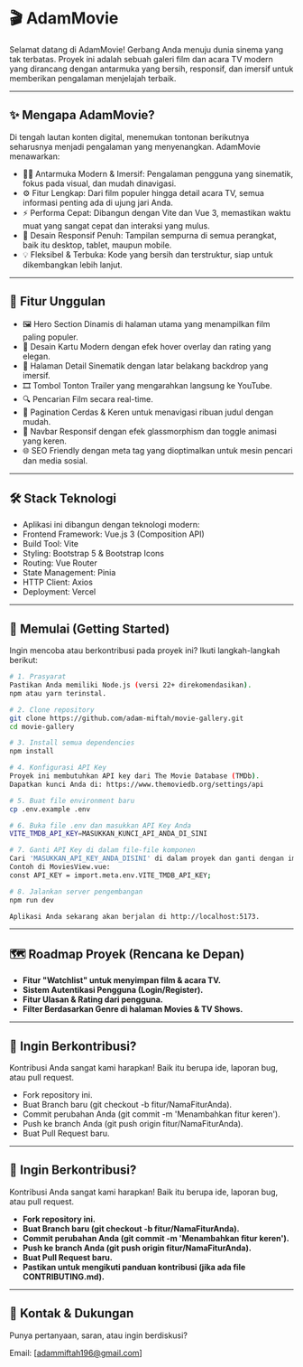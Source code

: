 # 🎬 AdamMovie 

Selamat datang di AdamMovie! Gerbang Anda menuju dunia sinema yang tak terbatas. Proyek ini adalah sebuah galeri film dan acara TV modern yang dirancang dengan antarmuka yang bersih, responsif, dan imersif untuk memberikan pengalaman menjelajah terbaik.

---
## ✨ Mengapa AdamMovie?

Di tengah lautan konten digital, menemukan tontonan berikutnya seharusnya menjadi pengalaman yang menyenangkan. AdamMovie menawarkan:
* 🧑‍💻 Antarmuka Modern & Imersif: Pengalaman pengguna yang sinematik, fokus pada visual, dan mudah dinavigasi.
* ⚙️ Fitur Lengkap: Dari film populer hingga detail acara TV, semua informasi penting ada di ujung jari Anda.
* ⚡ Performa Cepat: Dibangun dengan Vite dan Vue 3, memastikan waktu muat yang sangat cepat dan interaksi yang mulus.
* 📱 Desain Responsif Penuh: Tampilan sempurna di semua perangkat, baik itu desktop, tablet, maupun mobile.
* 💡 Fleksibel & Terbuka: Kode yang bersih dan terstruktur, siap untuk dikembangkan lebih lanjut.

---
## 🎯 Fitur Unggulan
* 🖼️ Hero Section Dinamis di halaman utama yang menampilkan film paling populer.
* 📇 Desain Kartu Modern dengan efek hover overlay dan rating yang elegan.
* 📄 Halaman Detail Sinematik dengan latar belakang backdrop yang imersif.
* 🎞️ Tombol Tonton Trailer yang mengarahkan langsung ke YouTube.
* 🔍 Pencarian Film secara real-time.
* 🔢 Pagination Cerdas & Keren untuk menavigasi ribuan judul dengan mudah.
* 📱 Navbar Responsif dengan efek glassmorphism dan toggle animasi yang keren.
* 🌐 SEO Friendly dengan meta tag yang dioptimalkan untuk mesin pencari dan media sosial.

---
## 🛠️ Stack Teknologi
* Aplikasi ini dibangun dengan teknologi modern:
* Frontend Framework: Vue.js 3 (Composition API)
* Build Tool: Vite
* Styling: Bootstrap 5 & Bootstrap Icons
* Routing: Vue Router
* State Management: Pinia
* HTTP Client: Axios
* Deployment: Vercel
---

## 🚀 Memulai (Getting Started)
Ingin mencoba atau berkontribusi pada proyek ini? Ikuti langkah-langkah berikut:
```bash
# 1. Prasyarat
Pastikan Anda memiliki Node.js (versi 22+ direkomendasikan).
npm atau yarn terinstal.

# 2. Clone repository
git clone https://github.com/adam-miftah/movie-gallery.git
cd movie-gallery

# 3. Install semua dependencies
npm install

# 4. Konfigurasi API Key
Proyek ini membutuhkan API key dari The Movie Database (TMDb).
Dapatkan kunci Anda di: https://www.themoviedb.org/settings/api

# 5. Buat file environment baru
cp .env.example .env

# 6. Buka file .env dan masukkan API Key Anda
VITE_TMDB_API_KEY=MASUKKAN_KUNCI_API_ANDA_DI_SINI

# 7. Ganti API Key di dalam file-file komponen
Cari 'MASUKKAN_API_KEY_ANDA_DISINI' di dalam proyek dan ganti dengan import.meta.env.VITE_TMDB_API_KEY
Contoh di MoviesView.vue:
const API_KEY = import.meta.env.VITE_TMDB_API_KEY;

# 8. Jalankan server pengembangan
npm run dev

Aplikasi Anda sekarang akan berjalan di http://localhost:5173.
```

---
## 🗺️ Roadmap Proyek (Rencana ke Depan)
- **Fitur "Watchlist" untuk menyimpan film & acara TV.**
- **Sistem Autentikasi Pengguna (Login/Register).**
- **Fitur Ulasan & Rating dari pengguna.**
- **Filter Berdasarkan Genre di halaman Movies & TV Shows.**

---
## 🤝 Ingin Berkontribusi?
Kontribusi Anda sangat kami harapkan! Baik itu berupa ide, laporan bug, atau pull request.
* Fork repository ini.
* Buat Branch baru (git checkout -b fitur/NamaFiturAnda).
* Commit perubahan Anda (git commit -m 'Menambahkan fitur keren').
* Push ke branch Anda (git push origin fitur/NamaFiturAnda).
* Buat Pull Request baru.

---
## 🤝 Ingin Berkontribusi?
Kontribusi Anda sangat kami harapkan! Baik itu berupa ide, laporan bug, atau pull request.
- **Fork repository ini.**
- **Buat Branch baru (git checkout -b fitur/NamaFiturAnda).**
- **Commit perubahan Anda (git commit -m 'Menambahkan fitur keren').**
- **Push ke branch Anda (git push origin fitur/NamaFiturAnda).**
- **Buat Pull Request baru.**
- **Pastikan untuk mengikuti panduan kontribusi (jika ada file CONTRIBUTING.md).**

---

## 💌 Kontak & Dukungan

Punya pertanyaan, saran, atau ingin berdiskusi?

Email: [adammiftah196@gmail.com] 
